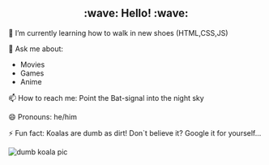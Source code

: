 <h2 align='center'>:wave: Hello! :wave:</h2>

<!--
**FelixJentsch/FelixJentsch** is a ✨ _special_ ✨ repository because its `README.md` (this file) appears on your GitHub profile. -->

🌱 I’m currently learning how to walk in new shoes (HTML,CSS,JS)

💬 Ask me about:
- Movies
- Games
- Anime

📫 How to reach me: Point the Bat-signal into the night sky

😄 Pronouns: he/him

⚡ Fun fact: Koalas are dumb as dirt! Don`t believe it? Google it for yourself...

![dumb koala pic](https://interesting-facts.com/wp-content/uploads/2019/04/Koala-Facts.jpg)
  
